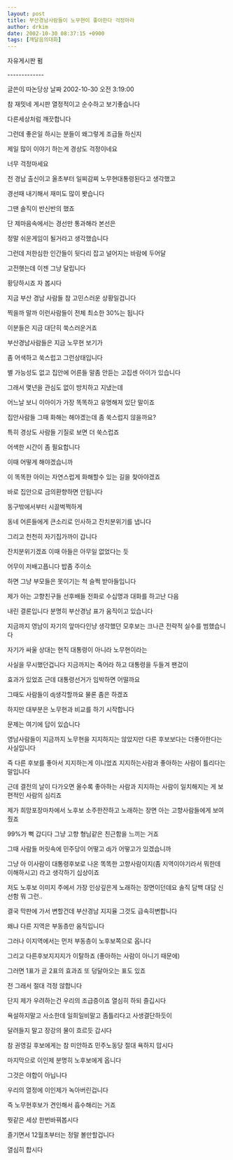 ```yaml
---
layout: post
title: 부산경남사람들이 노무현이 좋아한다 걱정마라
author: drkim
date: 2002-10-30 08:37:15 +0900
tags: [깨달음의대화]
---
```

자유게시판 펌
  
\---\---\---\----
  
글쓴이 따논당상 날짜 2002-10-30 오전 3:19:00
  

  

  
참 재밋네 게시판 열정적이고 순수하고 보기좋습니다
  
다른세상처럼 깨끗합니다
  
그런데 좋은일 하시는 분들이 왜그렇게 조급들 하신지
  
제일 많이 이야기 하는게 경상도 걱정이네요
  
너무 걱정마세요
  
전 경남 출신이고 올초부터 일찌감찌 노무현대통령된다고 생각했고
  
경선때 내기해서 재미도 많이 봣습니다
  
그땐 솔직이 반신반의 했죠
  
단 제마음속에서는 경선만 통과해라 본선은
  
정말 쉬운게임이 될거라고 생각했습니다
  
그런데 저한심한 인간들이 뒷다리 잡고 널어지는 바람에 두어달
  
고전햇는데 이젠 그냥 달립니다
  
황당하시죠 자 봅시다
  
지금 부산 경남 사람들 참 고민스러운 상황일겁니다
  
찍을까 말까 이런사람들이 전체 최소한 30%는 됩니다
  
이분들은 지금 대단히 쑥스러운거죠
  
부산경남사람들은 지금 노무현 보기가
  
좀 어색하고 쑥스럽고 그런상태입니다
  
별 가능성도 없고 집안에 어른들 말좀 안듣는 고집센 아이가 있습니다
  
그래서 몇년을 관심도 없이 방치하고 지냈는데
  
어느날 보니 이아이가 가장 똑똑하고 유명해져 있단 말이죠
  
집안사람들 그때 화해는 해야겠는데 좀 쑥스럽지 않을까요?
  
특히 경상도 사람들 기질로 보면 더 쑥스럽죠
  
어색한 시간이 좀 필요합니다
  
이때 어떻게 해야겠습니까
  
이 똑똑한 아이는 자연스럽게 화해할수 있는 길을 찾아야겠죠
  
바로 집안으로 금의환향하면 안됩니다
  
동구밖에서부터 시끌벅쩍하게
  
동네 어른들에게 큰소리로 인사하고 잔치분위기를 냅니다
  
그리고 천천히 자기집가까이 갑니다
  
잔치분위기겠죠 이때 아들은 아무일 없었다는 듯
  
어무이 저배고픕니다 밥좀 주이소
  
하면 그냥 부모들은 못이기는 척 슬쩍 받아들입니다
  
제가 아는 고향친구들 선후배들 전화로 수십명과 대화를 하고난 다음
  
내린 결론입니다 분명히 부산경남 표가 움직이고 있습니다
  
지금까지 영남이 자기의 앞마다인냥 생각했던 모후보는 크나큰 전략적 실수를 범했습니다
  
자기가 싸울 상대는 현직 대통령이 아니라 노무현이라는
  
사실을 무시했던겁니다 지금까지는 죽어라 하고 대통령을 두들겨 팬겄이
  
효과가 있었죠 근데 대통령선거가 임박하면 어떨까요
  
그때도 사람들이 dj생각할까요 물론 좀은 하겠죠
  
하지만 대부분은 노무현과 비교를 하기 시작합니다
  
문제는 여기에 답이 있습니다
  
영남사람들이 지금까지 노무현을 지지하지는 않았지만 다른 후보보다는 더좋아한다는 사실입니다
  
즉 다른 후보를 좋아서 지지하는게 이니었죠 지지하는사람과 좋아하는 사람이 틀리다는 말입니다
  
근데 결전의 날이 다가오면 올수록 좋아하는 사람과 지지하는 사람이 일치해지는 게 보편적인 사람의 심리죠
  
제가 희망포장마차에서 노후보 소주한잔하고 노래하는 장면 아는 고향사람들에게 보여줬죠
  
99%가 뻑 갑디다 그냥 고향 형님같은 친근함을 느끼는 거죠
  
그때 사람들 머릿속에 민주당이 어떻고 dj가 어떻고가 있겠습니까
  
그냥 아 이사람이 대통령후보로 나온 똑똑한 고향사람이지(좀 지역이야기라서 뭐한데 이해하시고) 라고 생각하기 십상이죠
  
저도 노후보 이미지 주에서 가장 인상깊은게 노래하는 장면이던데요 솔직 담백 대담 신선함 뭐 그런..
  
결국 막판에 가서 변할건데 부산경남 지지율 그것도 급속히변합니다
  
왜냐 다른 지역은 부동층만 움직입니다
  
그러나 이지역에서는 먼저 부동층이 노후보쪽으로 옵니다
  
그리고 다른후보지지지가 이탈하죠 (좋아하는 사람이 아니기 때문에)
  
그러면 1표가 곧 2표의 효과죠 또 덩달아오는 표도 있죠
  
전 그래서 절대 걱정 않합니다
  
단지 제가 우려하는건 우리의 조급증이죠 열심히 하되 즐깁시다
  
욕설하지말고 사소한데 일희일비말고 좀틀리다고 사생결단하듯이
  
달려들지 말고 장강의 물이 흐르듯 갑시다
  
참 권영길 후보에게는 참 미안하죠 민주노동당 절대 욕하지 맙시다
  
마지막으로 이인제 분명히 노후보에게 옵니다
  
그것은 야합이 아닙니다
  
우리의 열정에 이인제가 녹아버린겁니다
  
즉 노무현후보가 견인해서 흡수해리는 거죠
  
뭣같은 세상 한번바꿔봅시다
  
즐기면서 12월초부터는 정말 볼만할겁니다
  
열심히 합시다